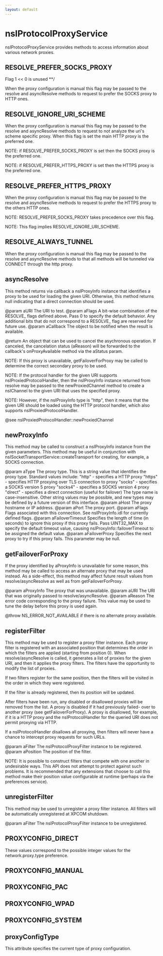 ```yaml
---
layout: default
---
```


# nsIProtocolProxyService #

nsIProtocolProxyService provides methods to access information about
various network proxies.


## RESOLVE_PREFER_SOCKS_PROXY ##
 Flag 1 << 0 is unused **/

When the proxy configuration is manual this flag may be passed to the
resolve and asyncResolve methods to request to prefer the SOCKS proxy
to HTTP ones.


## RESOLVE_IGNORE_URI_SCHEME ##

When the proxy configuration is manual this flag may be passed to the
resolve and asyncResolve methods to request to not analyze the uri's
scheme specific proxy. When this flag is set the main HTTP proxy is the
preferred one.

NOTE: if RESOLVE_PREFER_SOCKS_PROXY is set then the SOCKS proxy is
      the preferred one.

NOTE: if RESOLVE_PREFER_HTTPS_PROXY is set then the HTTPS proxy
      is the preferred one.


## RESOLVE_PREFER_HTTPS_PROXY ##

When the proxy configuration is manual this flag may be passed to the
resolve and asyncResolve methods to request to prefer the HTTPS proxy
to the others HTTP ones.

NOTE: RESOLVE_PREFER_SOCKS_PROXY takes precedence over this flag.

NOTE: This flag implies RESOLVE_IGNORE_URI_SCHEME.


## RESOLVE_ALWAYS_TUNNEL ##

When the proxy configuration is manual this flag may be passed to the
resolve and asyncResolve methods to that all methods will be tunneled via
CONNECT through the http proxy.


## asyncResolve ##

This method returns via callback a nsIProxyInfo instance that identifies
a proxy to be used for loading the given URI.  Otherwise, this method returns
null indicating that a direct connection should be used.

@param aURI
       The URI to test.
@param aFlags
       A bit-wise combination of the RESOLVE_ flags defined above.  Pass
       0 to specify the default behavior.  Any additional bits that do
       not correspond to a RESOLVE_ flag are reserved for future use.
@param aCallback
       The object to be notified when the result is available.

@return An object that can be used to cancel the asychronous operation.
        If canceled, the cancelation status (aReason) will be forwarded
        to the callback's onProxyAvailable method via the aStatus param.

NOTE: If this proxy is unavailable, getFailoverForProxy may be called
to determine the correct secondary proxy to be used.

NOTE: If the protocol handler for the given URI supports
nsIProxiedProtocolHandler, then the nsIProxyInfo instance returned from
resolve may be passed to the newProxiedChannel method to create a
nsIChannel to the given URI that uses the specified proxy.

NOTE: However, if the nsIProxyInfo type is "http", then it means that
the given URI should be loaded using the HTTP protocol handler, which
also supports nsIProxiedProtocolHandler.

@see nsIProxiedProtocolHandler::newProxiedChannel 


## newProxyInfo ##

This method may be called to construct a nsIProxyInfo instance from
the given parameters.  This method may be useful in conjunction with
nsISocketTransportService::createTransport for creating, for example,
a SOCKS connection.

@param aType
       The proxy type.  This is a string value that identifies the proxy
       type.  Standard values include:
         "http"    - specifies a HTTP proxy
         "https"   - specifies HTTP proxying over TLS connection to proxy
         "socks"   - specifies a SOCKS version 5 proxy
         "socks4"  - specifies a SOCKS version 4 proxy
         "direct"  - specifies a direct connection (useful for failover)
       The type name is case-insensitive.  Other string values may be
       possible, and new types may be defined by a future version of
       this interface.
@param aHost
       The proxy hostname or IP address.
@param aPort
       The proxy port.
@param aFlags
       Flags associated with this connection.  See nsIProxyInfo.idl
       for currently defined flags.
@param aFailoverTimeout
       Specifies the length of time (in seconds) to ignore this proxy if
       this proxy fails.  Pass UINT32_MAX to specify the default
       timeout value, causing nsIProxyInfo::failoverTimeout to be
       assigned the default value.
@param aFailoverProxy
       Specifies the next proxy to try if this proxy fails.  This
       parameter may be null.


## getFailoverForProxy ##

If the proxy identified by aProxyInfo is unavailable for some reason,
this method may be called to access an alternate proxy that may be used
instead.  As a side-effect, this method may affect future result values
from resolve/asyncResolve as well as from getFailoverForProxy.

@param aProxyInfo
       The proxy that was unavailable.
@param aURI
       The URI that was originally passed to resolve/asyncResolve.
@param aReason
       The error code corresponding to the proxy failure.  This value
       may be used to tune the delay before this proxy is used again.

@throw NS_ERROR_NOT_AVAILABLE if there is no alternate proxy available.


## registerFilter ##

This method may be used to register a proxy filter instance.  Each proxy
filter is registered with an associated position that determines the
order in which the filters are applied (starting from position 0).  When
resolve/asyncResolve is called, it generates a list of proxies for the
given URI, and then it applies the proxy filters.  The filters have the
opportunity to modify the list of proxies.

If two filters register for the same position, then the filters will be
visited in the order in which they were registered.

If the filter is already registered, then its position will be updated.

After filters have been run, any disabled or disallowed proxies will be
removed from the list.  A proxy is disabled if it had previously failed-
over to another proxy (see getFailoverForProxy).  A proxy is disallowed,
for example, if it is a HTTP proxy and the nsIProtocolHandler for the
queried URI does not permit proxying via HTTP.

If a nsIProtocolHandler disallows all proxying, then filters will never
have a chance to intercept proxy requests for such URLs.

@param aFilter
       The nsIProtocolProxyFilter instance to be registered.
@param aPosition
       The position of the filter.

NOTE: It is possible to construct filters that compete with one another
in undesirable ways.  This API does not attempt to protect against such
problems.  It is recommended that any extensions that choose to call
this method make their position value configurable at runtime (perhaps
via the preferences service).


## unregisterFilter ##

This method may be used to unregister a proxy filter instance.  All
filters will be automatically unregistered at XPCOM shutdown.

@param aFilter
       The nsIProtocolProxyFilter instance to be unregistered.


## PROXYCONFIG_DIRECT ##

These values correspond to the possible integer values for the
network.proxy.type preference.


## PROXYCONFIG_MANUAL ##

## PROXYCONFIG_PAC ##

## PROXYCONFIG_WPAD ##

## PROXYCONFIG_SYSTEM ##

## proxyConfigType ##

This attribute specifies the current type of proxy configuration.


